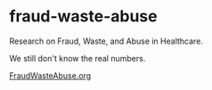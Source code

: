 # fraud-waste-abuse
Research on Fraud, Waste, and Abuse in Healthcare.

We still don't know the real numbers.

[FraudWasteAbuse.org](https://fraudwasteabuse.org/)
